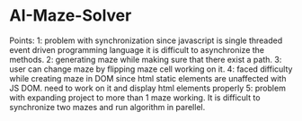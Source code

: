 # AI-Maze-Solver

Points:
1: problem with synchronization since javascript is single threaded event driven programming language it is difficult to asynchronize the methods.
2: generating maze while making sure that there exist a path.
3: user can change maze by flipping maze cell working on it.
4: faced difficulty while creating maze in DOM since html static elements are unaffected with JS DOM. need to work on it and display html elements properly
5: problem with expanding project to more than 1 maze working. It is difficult to synchronize two mazes and run algorithm in parellel.
